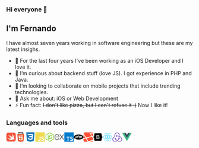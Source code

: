### Hi everyone 👋

## I'm Fernando
I have almost seven years working in software engineering but these are my latest insighs.  

- 🍎 For the last four years I've been working as an iOS Developer and I love it.
- 🌱 I’m curious about backend stuff (love JS). I got experience in PHP and Java. 
- 👯 I’m looking to collaborate on mobile projects that include trending technologies.
- 💬 Ask me about: iOS or Web Development
- ⚡ Fun fact: ~~I don't like pizza, but I can't refuse it :)~~ Now I like it!

### Languages and tools

<img align="left" alt="Swift" width="26px" src="https://raw.githubusercontent.com/devicons/devicon/master/icons/swift/swift-original.svg" />
<img align="left" alt="HTML5" width="26px" src="https://raw.githubusercontent.com/github/explore/80688e429a7d4ef2fca1e82350fe8e3517d3494d/topics/html/html.png" />
<img align="left" alt="CSS3" width="26px" src="https://raw.githubusercontent.com/devicons/devicon/master/icons/css3/css3-plain.svg" />
<img align="left" alt="Javascript" width="26px" src="https://raw.githubusercontent.com/devicons/devicon/master/icons/javascript/javascript-plain.svg" />
<img align="left" alt="NodeJS" width="26px" src="https://raw.githubusercontent.com/devicons/devicon/master/icons/nodejs/nodejs-plain.svg" />
<img align="left" alt="Express" width="26px" src="https://raw.githubusercontent.com/devicons/devicon/master/icons/express/express-original.svg" />
<img align="left" alt="Typescript" width="26px" src="https://raw.githubusercontent.com/devicons/devicon/master/icons/typescript/typescript-plain.svg" />
<img align="left" alt="PHP" width="26px" src="https://raw.githubusercontent.com/devicons/devicon/master/icons/php/php-plain.svg" />
<img align="left" alt="Laravel" width="26px" src="https://raw.githubusercontent.com/devicons/devicon/master/icons/laravel/laravel-plain.svg" />
<img align="left" alt="Bootstrap" width="26px" src="https://raw.githubusercontent.com/devicons/devicon/master/icons/bootstrap/bootstrap-plain.svg" />
<img align="left" alt="React" width="26px" src="https://raw.githubusercontent.com/devicons/devicon/master/icons/react/react-original.svg" />
<img align="left" alt="Redux" width="26px" src="https://raw.githubusercontent.com/devicons/devicon/master/icons/redux/redux-original.svg" />
<img align="left" alt="VueJS" width="26px" src="https://raw.githubusercontent.com/devicons/devicon/master/icons/vuejs/vuejs-original.svg" />
